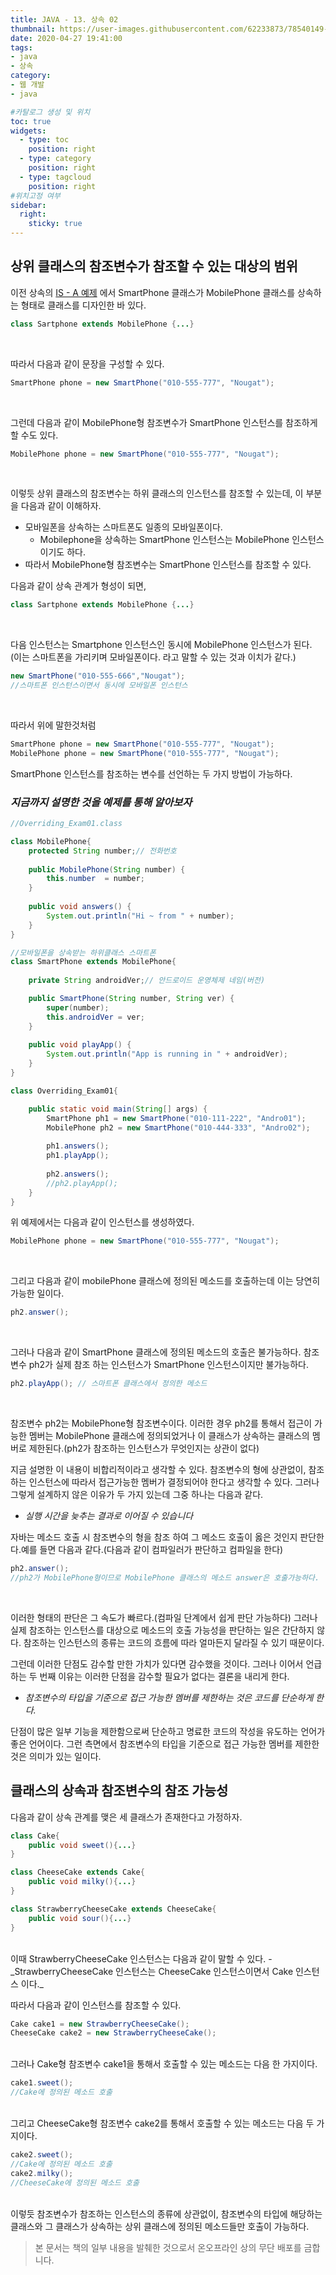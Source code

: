 ```yaml
---
title: JAVA - 13. 상속 02
thumbnail: https://user-images.githubusercontent.com/62233873/78540149-aa58da80-782e-11ea-9754-33ae5e40ec43.jpg
date: 2020-04-27 19:41:00
tags: 
- java
- 상속
category:
- 웹 개발
- java

#카탈로그 생성 및 위치
toc: true
widgets:
  - type: toc
    position: right
  - type: category
    position: right
  - type: tagcloud
    position: right
#위치고정 여부
sidebar:
  right:
    sticky: true
---
```


## 상위 클래스의 참조변수가 참조할 수 있는 대상의 범위
이전 상속의 [IS - A 예제](https://github.com/gojaebeom/java_tutorial/blob/master/src/ch11_%EC%83%81%EC%86%8D/IS_A_%EC%98%88%EC%A0%9C.java) 에서 SmartPhone 클래스가 MobilePhone 클래스를 상속하는 형태로 클래스를 디자인한 바 있다. <!-- more -->
```java
class Sartphone extends MobilePhone {...}
```
<br>

따라서 다음과 같이 문장을 구성할 수 있다.
```java
SmartPhone phone = new SmartPhone("010-555-777", "Nougat");
```
<br>

그런데 다음과 같이 MobilePhone형 참조변수가 SmartPhone 인스턴스를 참조하게 할 수도 있다.
```java
MobilePhone phone = new SmartPhone("010-555-777", "Nougat");
```
<br>

이렇듯 상위 클래스의 참조변수는 하위 클래스의 인스턴스를 참조할 수 있는데, 이 부분을 다음과 같이 이해하자.
- 모바일폰을 상속하는 스마트폰도 일종의 모바일폰이다.
    - Mobilephone을 상속하는 SmartPhone 인스턴스는 MobilePhone 인스턴스이기도 하다.
- 따라서 MobilePhone형 참조변수는 SmartPhone 인스턴스를 참조할 수 있다.

다음과 같이 상속 관계가 형성이 되면,
```java
class Sartphone extends MobilePhone {...}
```
<br>

다음 인스턴스는 Smartphone 인스턴스인 동시에 MobilePhone 인스턴스가 된다.<br>
(이는 스마트폰을 가리키며 모바일폰이다. 라고 말할 수 있는 것과 이치가 같다.)

```java
new SmartPhone("010-555-666","Nougat");
//스마트폰 인스턴스이면서 동시에 모바일폰 인스턴스
```
<br>

따라서 위에 말한것처럼
```java
SmartPhone phone = new SmartPhone("010-555-777", "Nougat");
MobilePhone phone = new SmartPhone("010-555-777", "Nougat");
```
SmartPhone 인스턴스를 참조하는 변수를 선언하는 두 가지 방법이 가능하다.

### _지금까지 설명한 것을 예제를 통해 알아보자_
```java
//Overriding_Exam01.class 

class MobilePhone{
	protected String number;// 전화번호
	
	public MobilePhone(String number) {
		this.number  = number;
	}
	
	public void answers() {
		System.out.println("Hi ~ from " + number);
	}
}

//모바일폰을 상속받는 하위클래스 스마트폰
class SmartPhone extends MobilePhone{
	
	private String androidVer;// 안드로이드 운영체제 네임(버전)

	public SmartPhone(String number, String ver) {
		super(number);
		this.androidVer = ver;
	}
	
	public void playApp() {
		System.out.println("App is running in " + androidVer);
	}
}

class Overriding_Exam01{

    public static void main(String[] args) {
		SmartPhone ph1 = new SmartPhone("010-111-222", "Andro01");
		MobilePhone ph2 = new SmartPhone("010-444-333", "Andro02");
		
		ph1.answers();
		ph1.playApp();
		
		ph2.answers();
		//ph2.playApp();
	}
}

```

위 예제에서는 다음과 같이 인스턴스를 생성하였다.
```java
MobilePhone phone = new SmartPhone("010-555-777", "Nougat");
```
<br>

그리고 다음과 같이 mobilePhone 클래스에 정의된 메소드를 호출하는데 이는 당연히 가능한 일이다.
```java
ph2.answer();
```
<br>

그러나 다음과 같이 SmartPhone 클래스에 정의된 메소드의 호출은 불가능하다. 참조변수 ph2가 실제 참조 하는 인스턴스가 SmartPhone 인스턴스이지만 불가능하다.
```java
ph2.playApp(); // 스마트폰 클래스에서 정의한 메소드
```
<br>

참조변수 ph2는 MobilePhone형 참조변수이다. 이러한 경우 ph2를 통해서 접근이 가능한 멤버는 MobilePhone 클래스에 정의되었거나 이 클래스가 상속하는 클래스의 멤버로 제한된다.(ph2가 참조하는 인스턴스가 무엇인지는 상관이 없다)

지금 설명한 이 내용이 비합리적이라고 생각할 수 있다. 참조변수의 형에 상관없이, 참조하는 인스턴스에 따라서 접근가능한 멤버가 결정되어야 한다고 생각할 수 있다. 그러나 그렇게 설계하지 않은 이유가 두 가지 있는데 그중 하나는 다음과 같다.
- _실행 시간을 늦추는 결과로 이어질 수 있습니다_

자바는 메소드 호출 시 참조변수의 형을 참조 하여 그 메소드 호출이 옳은 것인지 판단한다.예를 들면 다음과 같다.(다음과 같이 컴파일러가 판단하고 컴파일을 한다)

```java
ph2.answer();
//ph2가 MobilePhone형이므로 MobilePhone 클래스의 메소드 answer은 호출가능하다.
```
<br>

이러한 형태의 판단은 그 속도가 빠르다.(컴파일 단계에서 쉽게 판단 가능하다) 그러나 실제 참조하는 인스턴스를 대상으로 메소드의 호출 가능성을 판단하는 일은 간단하지 않다. 참조하는 인스턴스의 종류는 코드의 흐름에 따라 얼마든지 달라질 수 있기 때문이다.

그런데 이러한 단점도 감수할 만한 가치가 있다면 감수했을 것이다. 그러나 이어서 언급하는 두 번째 이유는 이러한 단점을 감수할 필요가 없다는 결론을 내리게 한다. 
- _참조변수의 타입을 기준으로 접근 가능한 멤버를 제한하는 것은 코드를 단순하게 한다._

단점이 많은 일부 기능을 제한함으로써 단순하고 명료한 코드의 작성을 유도하는 언어가 좋은 언어이다. 그런 측면에서 참조변수의 타입을 기준으로 접근 가능한 멤버를 제한한 것은 의미가 있는 일이다.
<br>

## 클래스의 상속과 참조변수의 참조 가능성
다음과 같이 상속 관계를 맺은 세 클래스가 존재한다고 가정하자.
```java
class Cake{
    public void sweet(){...}
}

class CheeseCake extends Cake{
    public void milky(){...}
}

class StrawberryCheeseCake extends CheeseCake{
    public void sour(){...}
}
```
<br>
이때 StrawberryCheeseCake 인스턴스는 다음과 같이 말할 수 있다.
- _StrawberryCheeseCake 인스턴스는 CheeseCake 인스턴스이면서 Cake 인스턴스 이다._

따라서 다음과 같이 인스턴스를 참조할 수 있다.
```java
Cake cake1 = new StrawberryCheeseCake();
CheeseCake cake2 = new StrawberryCheeseCake();
```
<br>
그러나 Cake형 참조변수 cake1을 통해서 호출할 수 있는 메소드는 다음 한 가지이다.

```java
cake1.sweet();
//Cake에 정의된 메소드 호출
```
<br>
그리고 CheeseCake형 참조변수 cake2를 통해서 호출할 수 있는 메소드는 다음 두 가지이다.

```java
cake2.sweet();
//Cake에 정의된 메소드 호출
cake2.milky();
//CheeseCake에 정의된 메소드 호출
```
<br>
이렇듯 참조변수가 참조하는 인스턴스의 종류에 상관없이, 참조변수의 타입에 해당하는 클래스와 그 클래스가 
상속하는 상위 클래스에 정의된 메소드들만 호출이 가능하다.

> 본 문서는 책의 일부 내용을 발췌한 것으로서 온오프라인 상의 무단 배포를 금합니다.


